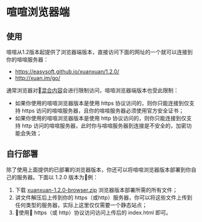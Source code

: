 # 喧喧浏览器端

## 使用

喧喧从1.2版本起提供了浏览器端版本，直接访问下面的网址的一个就可以连接到你的喧喧服务器：

* https://easysoft.github.io/xuanxuan/1.2.0/
* http://xuan.im/go/

通常浏览器对<a href="https://developer.mozilla.org/zh-CN/docs/Security/MixedContent" target="_blank">混合内容</a>会进行限制访问，喧喧浏览器端版本也受此限制：

* 如果你使用的喧喧浏览器版本是使用 https 协议访问的，则你只能连接到仅支持 https 访问的喧喧服务器，且你的喧喧服务器必须使用官方安全证书；
* 如果你使用的喧喧浏览器版本是使用 http 协议访问的，则你只能连接到仅支持 http 访问的喧喧服务器，此时你与喧喧服务器到连接是不安全的，加密功能会失效；

## 自行部署

除了使用上面提供的已部署的浏览器版本，你还可以将喧喧浏览器版本部署到你自己的服务器。下面以 1.2.0 版本为例：

1. 下载 [xuanxuan-1.2.0-browser.zip](http://dl.cnezsoft.com/xuanxuan/1.2/xuanxuan-1.2.0-browser.zip) 浏览器版本部署所需的所有文件；
2. 讲文件解压后上传到你的 https（或http）服务器，你可以将这些文件上传到任何类型的服务器，实际上这里仅仅需要一个静态站点；
3. 使用 https（或 http）协议访问访问上传后的 index.html 即可。
